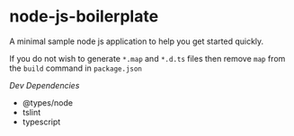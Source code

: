 # node-js-boilerplate
A minimal sample node js application to help you get started quickly. 

If you do not wish to generate `*.map` and `*.d.ts` files then remove `map` from the `build` command in `package.json`

*Dev Dependencies*
- @types/node
- tslint
- typescript